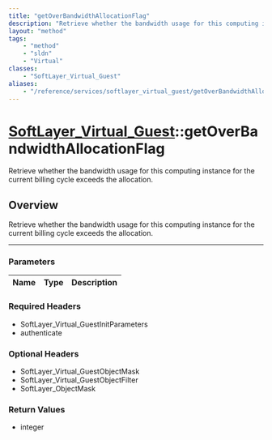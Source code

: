 ```yaml
---
title: "getOverBandwidthAllocationFlag"
description: "Retrieve whether the bandwidth usage for this computing instance for the current billing cycle exceeds the allocation."
layout: "method"
tags:
    - "method"
    - "sldn"
    - "Virtual"
classes:
    - "SoftLayer_Virtual_Guest"
aliases:
    - "/reference/services/softlayer_virtual_guest/getOverBandwidthAllocationFlag"
---
```

# [SoftLayer_Virtual_Guest](/reference/services/SoftLayer_Virtual_Guest)::getOverBandwidthAllocationFlag


Retrieve whether the bandwidth usage for this computing instance for the current billing cycle exceeds the allocation.


## Overview 
Retrieve whether the bandwidth usage for this computing instance for the current billing cycle exceeds the allocation.

-----

### Parameters 
|Name | Type | Description |
| --- | --- | --- |


### Required Headers
* SoftLayer_Virtual_GuestInitParameters
* authenticate


### Optional Headers
* SoftLayer_Virtual_GuestObjectMask
* SoftLayer_Virtual_GuestObjectFilter
* SoftLayer_ObjectMask

### Return Values
* integer




